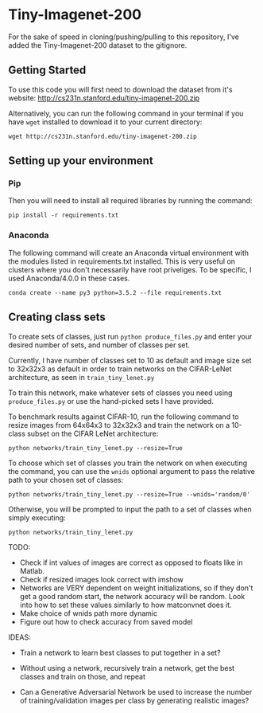 # Tiny-Imagenet-200

For the sake of speed in cloning/pushing/pulling to this repository,
I've added the Tiny-Imagenet-200 dataset to the gitignore.

## Getting Started

To use this code you will first need to download the dataset from
it's website: http://cs231n.stanford.edu/tiny-imagenet-200.zip

Alternatively, you can run the following command in your terminal
if you have `wget` installed to download it to your current directory:

```
wget http://cs231n.stanford.edu/tiny-imagenet-200.zip
```

## Setting up your environment

### Pip
Then you will need to install all required libraries by running the command:
```
pip install -r requirements.txt
```

### Anaconda

The following command will create an Anaconda virtual environment with the
modules listed in requirements.txt installed. This is very useful on clusters
where you don't necessarily have root priveliges. To be specific, I used
Anaconda/4.0.0 in these cases.
```
conda create --name py3 python=3.5.2 --file requirements.txt
```

## Creating class sets

To create sets of classes, just run `python produce_files.py` and enter
your desired number of sets, and number of classes per set.

Currently, I have number of classes set to 10 as default and image size
set to 32x32x3 as default in order to train networks on the CIFAR-LeNet
architecture, as seen in `train_tiny_lenet.py`

To train this network, make whatever sets of classes you need using
`produce_files.py` or use the hand-picked sets I have provided.

To benchmark results against CIFAR-10, run the following command to resize
images from 64x64x3 to 32x32x3 and train the network on a 10-class subset on the
CIFAR LeNet architecture:

```
python networks/train_tiny_lenet.py --resize=True
```

To choose which set of classes you train the network on when executing the
command, you can use the `wnids` optional argument to pass the relative
path to your chosen set of classes:

```
python networks/train_tiny_lenet.py --resize=True --wnids='random/0'
```

Otherwise, you will be prompted to input the path to a set of classes
when simply executing:

```
python networks/train_tiny_lenet.py
```

TODO:
* Check if int values of images are correct as opposed to floats like in Matlab.
* Check if resized images look correct with imshow
* Networks are VERY dependent on weight initializations, so if they don't
get a good random start, the network accuracy will be random. Look into
how to set these values similarly to how matconvnet does it.
* Make choice of wnids path more dynamic
* Figure out how to check accuracy from saved model

IDEAS:
* Train a network to learn best classes to put together in a set?
* Without using a network, recursively train a network, get the best classes
and train on those, and repeat

* Can a Generative Adversarial Network be used to increase the number of 
training/validation images per class by generating realistic images?
